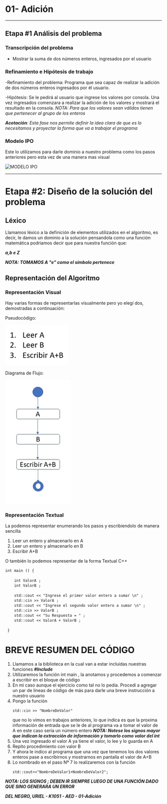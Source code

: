 # 01- Adición
---

## **Etapa #1 Análisis del problema**

### **Transcripción del problema**

- Mostrar la suma de dos números enteros, ingresados por el usuario

### **Refinamiento e Hipótesis de trabajo**

-Refinamiento del problema: Programa que sea capaz de realizar la adición de dos números enteros ingresados por él usuario.

-Hipótesis: Se le pedirá al usuario que ingrese los valores por consola. Una vez ingresados comenzara a realizar la adición de los valores y mostrará el resultado en la consola. 
*NOTA: Para que los valores sean válidos tienen que pertenecer al grupo de los enteros*

***Acotación***: *Esta fase nos permite definir la idea clara de que es lo necesitamos y proyectar la forma que va a trabajar el programa*

### **Modelo IPO**

Este lo utilizamos para darle dominio a nuestro problema como los pasos anteriores pero esta vez de una manera mas visual

![MODELO IPO](https://github.com/udelnegro/Imagenes/blob/master/01-Adici%C3%B3n/Modelo%20IPO/MODELO%20IPO.jpg) 

---

# **Etapa #2: Diseño de la solución del problema**

## **Léxico**

Llamamos léxico a la definición de elementos utilizados en el algoritmo, es decir, le damos un dominio a la solución pensandola como una función matemática podriamos decir que para nuestra función que:

***a,b e Z*** 

***NOTA: TOMAMOS A "e" como el símbolo pertenece*** 

## **Representación del Algoritmo**

### **Representación Visual** 

Hay varias formas de representarlas visualmente pero yo elegí dos, demostradas a continuación:

Pseudocódigo:

![PseudoCódigo](https://github.com/udelnegro/Imagenes/blob/master/01-Adici%C3%B3n/Representaci%C3%B3n%20Visual%20del%20Algoritmo/Pseudoc%C3%B3digo.png)

Diagrama de Flujo:

![Diagrama de Flujo](https://github.com/udelnegro/Imagenes/blob/master/01-Adici%C3%B3n/Representaci%C3%B3n%20Visual%20del%20Algoritmo/Diagrama%20de%20Flujo/Diagrama%20de%20flujo.jpg)

### **Representación Textual**

La podemos representar enumerando los pasos y escribiendolo de manera sencilla

1. Leer un entero y almacenarlo en A
2. Leer un entero y almacenarlo en B
3. Escribir A+B

O también lo podemos representar de la forma Textual C++

~~~
int main () {

    int ValorA ; 
    int ValorB ;
    
    std::cout << "Ingrese el primer valor entero a sumar \n" ; 
    std::cin >> ValorA ;    
    std::cout << "Ingrese el segundo valor entero a sumar \n" ;
    std::cin >> ValorB ;
    std::cout << "Su Respuesta = " ; 
    std::cout << ValorA + ValorB ;        

 } 
 ~~~
 
 # **BREVE RESUMEN DEL CÓDIGO**
 
 1. Llamamos a la biblioteca en la cual van a estar incluidas nuestras funciones ***#Include <iostream>***
 2. Utilizaremos la función int main , la anotamos y procedemos a comenzar a escribir en el bloque de código
 3. En mi caso aunque el ejercicio como tal no lo pedía. Procedí a agregar un par de lineas de código de más para darle una breve instrucción a nuestro usuario
4. Pongo la función 
    ~~~
    std::cin >> "NombreDeValor"
    ~~~
    que no lo vimos en trabajos anteriores, lo que indica es que la proxima información de entrada que se le de al programa va a tomar el valor de A en este caso sería un número entero
***NOTA: Notese los signos mayor que indican la extracción de información y tomarlo como valor del int***
5. Una vez ingresado el valor A ya tiene el valor, lo lee y lo guarda en A
6. Repito procedimiento con valor B
7. Y ahora le indico al programa que una vez que tenemos los dos valores enteros pase a escribirnos y mostrarnos en pantalla el valor de A+B 
8. Lo nombrado en el paso Nº 7 lo realizaremos con la función 
    ~~~
    std::cout<<"NombreDeValor1+NombreDeValor2"; 
    ~~~

***NOTA: LOS SIGNOS ; DEBEN IR SIEMPRE LUEGO DE UNA FUNCIÓN DADO QUE SINO GENERARA UN ERROR***

***DEL NEGRO, URIEL - K1051 - AED - 01-Adición***
